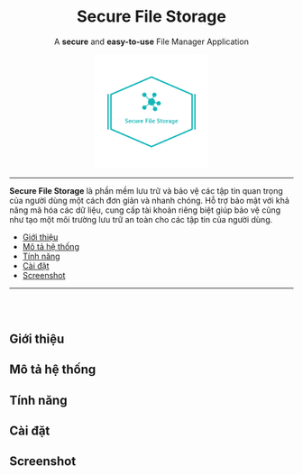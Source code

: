 <div align="center">

# Secure File Storage

A **secure** and **easy-to-use** File Manager Application

<img src="/reviews/Logo/logo_transparent.png" width="40%">

</div>

---

**Secure File Storage** là phần mềm lưu trữ và bảo vệ các tập tin quan trọng của người dùng một cách đơn giản và nhanh chóng. Hỗ trợ bảo mật với khả năng mã hóa các dữ liệu, cung cấp tài khoản riêng biệt giúp bảo vệ cũng như tạo một môi trường lưu trữ an toàn cho các tập tin của người dùng.

- [Giới thiệu](#giới-thiệu)
- [Mô tả hệ thống](#mô-tả-hệ-thống)
- [Tính năng](#tính-năng)
- [Cài đặt](#cài-đặt)
- [Screenshot](#screenshot)

---
<br><br>

## Giới thiệu

## Mô tả hệ thống

## Tính năng

## Cài đặt

## Screenshot

